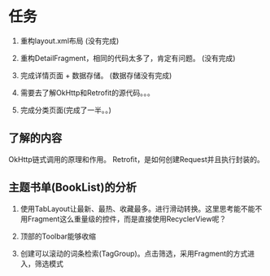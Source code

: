 # 任务

1. 重构layout.xml布局 (没有完成)

2. 重构DetailFragment，相同的代码太多了，肯定有问题。 (没有完成)

3. 完成详情页面 + 数据存储。 (数据存储没有完成)

4. 需要去了解OkHttp和Retrofit的源代码。。。

5. 完成分类页面(完成了一半。。)
## 了解的内容

OkHttp链式调用的原理和作用。
Retrofit，是如何创建Request并且执行封装的。

## 主题书单(BookList)的分析

1. 使用TabLayout让最新、最热、收藏最多。进行滑动转换。这里思考能不能不用Fragment这么重量级的控件，而是直接使用RecyclerView呢？

2. 顶部的Toolbar能够收缩

3. 创建可以滚动的词条检索(TagGroup)。点击筛选，采用Fragment的方式进入，筛选模式
